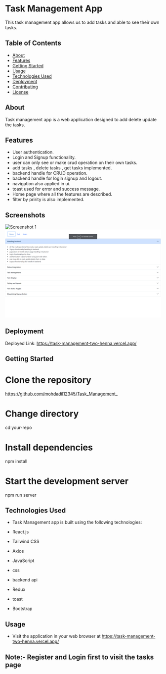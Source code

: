 
# Task Management App

 This task management app  allows us to add tasks and able to see their own tasks.

## Table of Contents

- [About](#about)
- [Features](#features)
- [Getting Started](#getting-started)
- [Usage](#usage)
- [Technologies Used](#technologies-used)
- [Deployment](#deployment)
- [Contributing](#contributing)
- [License](#license)

## About

Task management app is a web application designed to add delete update the tasks.

## Features

- User authentication.
- Login and Signup functionality.
- user can only see or make crud operation on their own tasks.
- add tasks , delete tasks , get tasks implemented.
- backend handle for CRUD operation.
- backend handle for login signup and logout.
- navigation also applied in ui.
- toast used for error and success message.
- Home page where all the features are described.
- filter by pririty is also implemented.


## Screenshots

![Screenshot 1](../src/assets/home.png)
![Screenshot 1](./task_frontend/src/assets/home.png)


## Deployment

Deployed Link: https://task-management-two-henna.vercel.app/

## Getting Started

# Clone the repository

https://github.com/mohdadil12345/Task_Management_

# Change directory

cd your-repo

# Install dependencies

npm install

# Start the development server

npm run server

## Technologies Used

- Task Management app  is built using the following technologies:

- React.js
- Tailwind CSS
- Axios
- JavaScript
- css
- backend api
- Redux
- toast
- Bootstrap

## Usage

- Visit the application in your web browser at https://task-management-two-henna.vercel.app/


## Note:- Register and Login first to visit the tasks page
